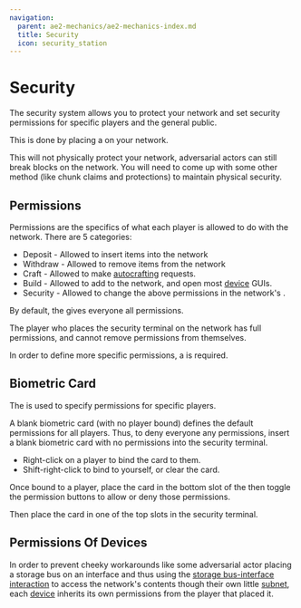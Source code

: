 ```yaml
---
navigation:
  parent: ae2-mechanics/ae2-mechanics-index.md
  title: Security
  icon: security_station
---
```


# Security

<BlockImage id="security_station" p:powered="true" scale="8" />

The security system allows you to protect your network and set security permissions for specific players and the general public.

This is done by placing a <ItemLink id="security_station" /> on your network.

This will not physically protect your network, adversarial actors can still break blocks on the network. You will need to
come up with some other method (like chunk claims and protections) to maintain physical security.

## Permissions

Permissions are the specifics of what each player is allowed to do with the network. There are 5 categories:
- Deposit - Allowed to insert items into the network
- Withdraw - Allowed to remove items from the network
- Craft - Allowed to make [autocrafting](../ae2-mechanics/autocrafting.md) requests.
- Build - Allowed to add to the network, and open most [device](../ae2-mechanics/devices.md) GUIs.
- Security - Allowed to change the above permissions in the network's <ItemLink id="security_station" />.

By default, the <ItemLink id="security_station" /> gives everyone all permissions.

The player who places the security terminal on the network has full permissions, and cannot remove permissions from themselves.

In order to define more specific permissions, a <ItemLink id="biometric_card" /> is required.

## Biometric Card

<ItemImage id="biometric_card" scale="4" />

The <ItemLink id="biometric_card" /> is used to specify permissions for specific players.

A blank biometric card (with no player bound) defines the default permissions for all players. Thus, to deny everyone any
permissions, insert a blank biometric card with no permissions into the security terminal.

- Right-click on a player to bind the card to them.
- Shift-right-click to bind to yourself, or clear the card.

Once bound to a player, place the card in the bottom slot of the <ItemLink id="security_station" /> then toggle the
permission buttons to allow or deny those permissions.

Then place the card in one of the top slots in the security terminal.

## Permissions Of Devices

In order to prevent cheeky workarounds like some adversarial actor placing a storage bus on an interface and thus using
the [storage bus-interface interaction](../items-blocks-machines/interface.md#special-interactions) to access the network's
contents though their own little [subnet](subnetworks.md), each [device](../ae2-mechanics/devices.md) inherits its own permissions
from the player that placed it.
